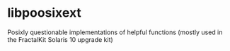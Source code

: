 # libpoosixext
Posixly questionable implementations of helpful functions (mostly used in the FractalKit Solaris 10 upgrade kit)
